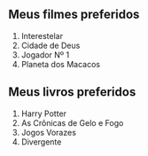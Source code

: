 ## Meus filmes preferidos
1. Interestelar
2. Cidade de Deus
3. Jogador Nº 1
4. Planeta dos Macacos

## Meus livros preferidos
1. Harry Potter
2. As Crônicas de Gelo e Fogo
3. Jogos Vorazes
4. Divergente
